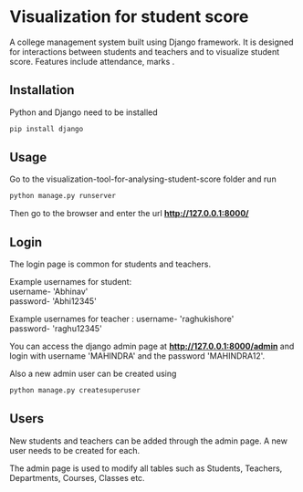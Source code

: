 # Visualization for student score
A college management system built using Django framework. It is designed for interactions between students and teachers and to visualize student score. Features include attendance, marks .

## Installation

Python and Django need to be installed

```bash
pip install django
```

## Usage

Go to the visualization-tool-for-analysing-student-score folder and run

```bash
python manage.py runserver
```

Then go to the browser and enter the url **http://127.0.0.1:8000/**


## Login

The login page is common for students and teachers.  
 

Example usernames for student:  
username- 'Abhinav'  
password- 'Abhi12345'  

Example usernames for teacher :
username- 'raghukishore'  
password- 'raghu12345'  


You can access the django admin page at **http://127.0.0.1:8000/admin** and login with username 'MAHINDRA' and the  password 'MAHINDRA12'.

Also a new admin user can be created using

```bash
python manage.py createsuperuser
```

## Users

New students and teachers can be added through the admin page. A new user needs to be created for each. 

The admin page is used to modify all tables such as Students, Teachers, Departments, Courses, Classes etc.


 

